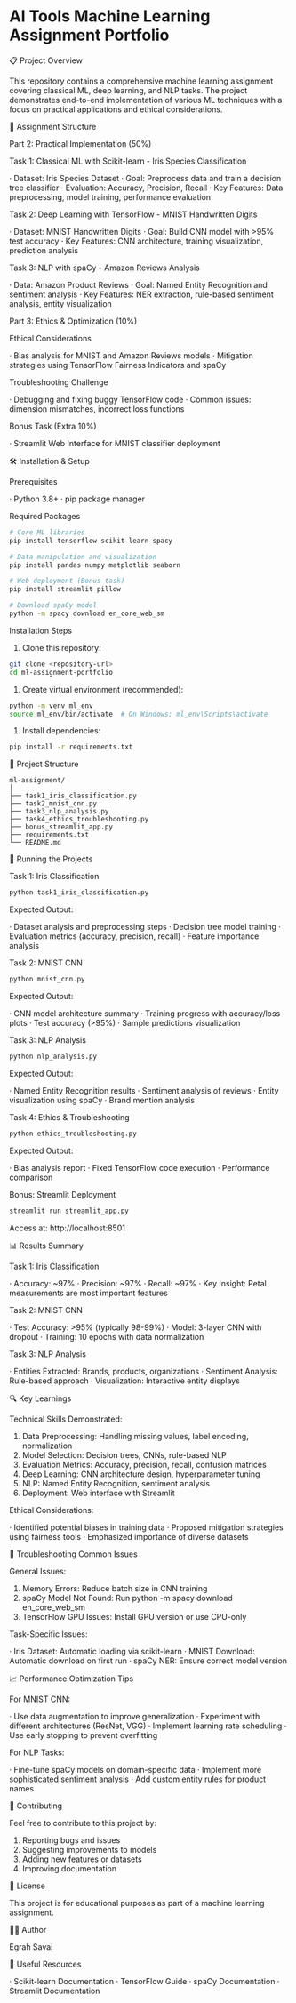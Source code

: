 # AI Tools Machine Learning Assignment Portfolio

📋 Project Overview

This repository contains a comprehensive machine learning assignment covering classical ML, deep learning, and NLP tasks. The project demonstrates end-to-end implementation of various ML techniques with a focus on practical applications and ethical considerations.

🎯 Assignment Structure

Part 2: Practical Implementation (50%)

Task 1: Classical ML with Scikit-learn - Iris Species Classification

· Dataset: Iris Species Dataset
· Goal: Preprocess data and train a decision tree classifier
· Evaluation: Accuracy, Precision, Recall
· Key Features: Data preprocessing, model training, performance evaluation

Task 2: Deep Learning with TensorFlow - MNIST Handwritten Digits

· Dataset: MNIST Handwritten Digits
· Goal: Build CNN model with >95% test accuracy
· Key Features: CNN architecture, training visualization, prediction analysis

Task 3: NLP with spaCy - Amazon Reviews Analysis

· Data: Amazon Product Reviews
· Goal: Named Entity Recognition and sentiment analysis
· Key Features: NER extraction, rule-based sentiment analysis, entity visualization

Part 3: Ethics & Optimization (10%)

Ethical Considerations

· Bias analysis for MNIST and Amazon Reviews models
· Mitigation strategies using TensorFlow Fairness Indicators and spaCy

Troubleshooting Challenge

· Debugging and fixing buggy TensorFlow code
· Common issues: dimension mismatches, incorrect loss functions

Bonus Task (Extra 10%)

· Streamlit Web Interface for MNIST classifier deployment

🛠 Installation & Setup

Prerequisites

· Python 3.8+
· pip package manager

Required Packages

```bash
# Core ML libraries
pip install tensorflow scikit-learn spacy

# Data manipulation and visualization
pip install pandas numpy matplotlib seaborn

# Web deployment (Bonus task)
pip install streamlit pillow

# Download spaCy model
python -m spacy download en_core_web_sm
```
Installation Steps

1. Clone this repository:

```bash
git clone <repository-url>
cd ml-assignment-portfolio
```

1. Create virtual environment (recommended):

```bash
python -m venv ml_env
source ml_env/bin/activate  # On Windows: ml_env\Scripts\activate
```

1. Install dependencies:

```bash
pip install -r requirements.txt
```

📁 Project Structure

```
ml-assignment/
│
├── task1_iris_classification.py
├── task2_mnist_cnn.py
├── task3_nlp_analysis.py
├── task4_ethics_troubleshooting.py
├── bonus_streamlit_app.py
├── requirements.txt
└── README.md
```

🚀 Running the Projects

Task 1: Iris Classification

```bash
python task1_iris_classification.py
```

Expected Output:

· Dataset analysis and preprocessing steps
· Decision tree model training
· Evaluation metrics (accuracy, precision, recall)
· Feature importance analysis

Task 2: MNIST CNN

```bash
python mnist_cnn.py
```

Expected Output:

· CNN model architecture summary
· Training progress with accuracy/loss plots
· Test accuracy (>95%)
· Sample predictions visualization

Task 3: NLP Analysis

```bash
python nlp_analysis.py
```

Expected Output:

· Named Entity Recognition results
· Sentiment analysis of reviews
· Entity visualization using spaCy
· Brand mention analysis

Task 4: Ethics & Troubleshooting

```bash
python ethics_troubleshooting.py
```

Expected Output:

· Bias analysis report
· Fixed TensorFlow code execution
· Performance comparison

Bonus: Streamlit Deployment

```bash
streamlit run streamlit_app.py
```

Access at: http://localhost:8501

📊 Results Summary

Task 1: Iris Classification

· Accuracy: ~97%
· Precision: ~97%
· Recall: ~97%
· Key Insight: Petal measurements are most important features

Task 2: MNIST CNN

· Test Accuracy: >95% (typically 98-99%)
· Model: 3-layer CNN with dropout
· Training: 10 epochs with data normalization

Task 3: NLP Analysis

· Entities Extracted: Brands, products, organizations
· Sentiment Analysis: Rule-based approach
· Visualization: Interactive entity displays

🔍 Key Learnings

Technical Skills Demonstrated:

1. Data Preprocessing: Handling missing values, label encoding, normalization
2. Model Selection: Decision trees, CNNs, rule-based NLP
3. Evaluation Metrics: Accuracy, precision, recall, confusion matrices
4. Deep Learning: CNN architecture design, hyperparameter tuning
5. NLP: Named Entity Recognition, sentiment analysis
6. Deployment: Web interface with Streamlit

Ethical Considerations:

· Identified potential biases in training data
· Proposed mitigation strategies using fairness tools
· Emphasized importance of diverse datasets

🐛 Troubleshooting Common Issues

General Issues:

1. Memory Errors: Reduce batch size in CNN training
2. spaCy Model Not Found: Run python -m spacy download en_core_web_sm
3. TensorFlow GPU Issues: Install GPU version or use CPU-only

Task-Specific Issues:

· Iris Dataset: Automatic loading via scikit-learn
· MNIST Download: Automatic download on first run
· spaCy NER: Ensure correct model version

📈 Performance Optimization Tips

For MNIST CNN:

· Use data augmentation to improve generalization
· Experiment with different architectures (ResNet, VGG)
· Implement learning rate scheduling
· Use early stopping to prevent overfitting

For NLP Tasks:

· Fine-tune spaCy models on domain-specific data
· Implement more sophisticated sentiment analysis
· Add custom entity rules for product names

🤝 Contributing

Feel free to contribute to this project by:

1. Reporting bugs and issues
2. Suggesting improvements to models
3. Adding new features or datasets
4. Improving documentation

📝 License

This project is for educational purposes as part of a machine learning assignment.

👨‍💻 Author

Egrah Savai 

🔗 Useful Resources

· Scikit-learn Documentation
· TensorFlow Guide
· spaCy Documentation
· Streamlit Documentation
